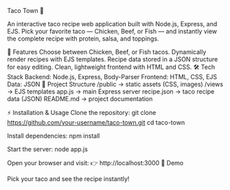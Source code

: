 Taco Town 🌮

An interactive taco recipe web application built with Node.js, Express, and EJS.
Pick your favorite taco — Chicken, Beef, or Fish — and instantly view the complete recipe with protein, salsa, and toppings.

🚀 Features
Choose between Chicken, Beef, or Fish tacos.
Dynamically render recipes with EJS templates.
Recipe data stored in a JSON structure for easy editing.
Clean, lightweight frontend with HTML and CSS.
🛠 Tech Stack
Backend: Node.js, Express, Body-Parser
Frontend: HTML, CSS, EJS
Data: JSON
📂 Project Structure
/public        → static assets (CSS, images)
/views         → EJS templates
app.js         → main Express server
recipe.json    → taco recipe data (JSON)
README.md      → project documentation

⚡ Installation & Usage
Clone the repository:
git clone https://github.com/your-username/taco-town.git
cd taco-town

Install dependencies:
npm install

Start the server:
node app.js

Open your browser and visit:
👉 http://localhost:3000
📸 Demo

Pick your taco and see the recipe instantly!
